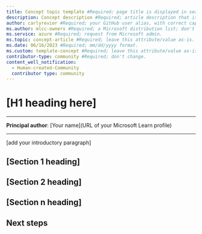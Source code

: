 ```yaml
---
title: Concept topic template #Required; page title is displayed in search results. Include the brand. Don't use any puncutation, such as colons, commas, or periods.
description: Concept description #Required; article description that is displayed in search results. 
author: carlyrevier #Required; your GitHub user alias, with correct capitalization.
ms.author: mlcc-owners #Required; a Microsoft distribution list; don't change. 
ms.service: azure #Required; request from Microsoft admin. 
ms.topic: concept-article #Required; leave this attribute/value as-is.
ms.date: 06/16/2023 #Required; mm/dd/yyyy format.
ms.custom: template-concept #Required; leave this attribute/value as-is.
contributor-type: community #Required; don't change.
content_well_notification: 
  - Human-created-Community
  contributor type: community
---
```


<!--Remove all the comments in this template before you sign-off or merge to the 
main branch.

This template provides the basic structure of a Concept article pattern. Refer to the [style and voice quick start article in the contributor guide](https://learn.microsoft.com/contribute/style-quick-start).

-->

<!-- 1. H1
Required. Set expectations for what the content covers, so customers know the 
content meets their needs. Should NOT begin with a verb.

-->

# [H1 heading here]

---

**Principal author**: [Your name](URL of your Microsoft Learn profile)

---

<!-- 2. Introductory paragraph 
Required. Lead with a light intro that describes what the article covers. Answer the 
fundamental “why would I want to know this?” question. Keep it short.

-->

[add your introductory paragraph]

<!-- 3. H2s
Required. Give each H2 a heading that sets expectations for the content that follows. 
Follow the H2 headings with a sentence about how the section contributes to the whole.

-->

## [Section 1 heading]
<!-- add your content here -->

## [Section 2 heading]
<!-- add your content here -->

## [Section n heading]
<!-- add your content here -->

<!-- 4. Next steps
Required. Provide at least one next step and no more than three. Include some 
context so the customer can determine why they would click the link.

-->

## Next steps
<!-- Add a context sentence for the following links -->

<!--
Remove all the comments in this template before you sign-off or merge to the 
main branch.

-->
